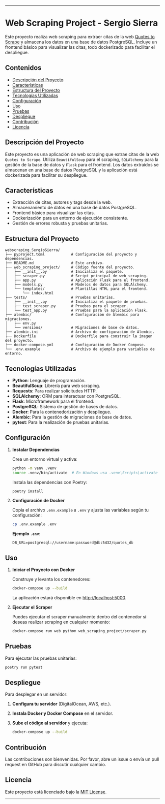 
---

# Web Scraping Project - Sergio Sierra

Este proyecto realiza web scraping para extraer citas de la web [Quotes to Scrape](http://quotes.toscrape.com) y almacena los datos en una base de datos PostgreSQL. Incluye un frontend básico para visualizar las citas, todo dockerizado para facilitar el despliegue.

## Contenidos

- [Descripción del Proyecto](#descripción-del-proyecto)
- [Características](#características)
- [Estructura del Proyecto](#estructura-del-proyecto)
- [Tecnologías Utilizadas](#tecnologías-utilizadas)
- [Configuración](#configuración)
- [Uso](#uso)
- [Pruebas](#pruebas)
- [Despliegue](#despliegue)
- [Contribución](#contribución)
- [Licencia](#licencia)

## Descripción del Proyecto

Este proyecto es una aplicación de web scraping que extrae citas de la web `Quotes to Scrape`. Utiliza `BeautifulSoup` para el scraping, `SQLAlchemy` para la gestión de la base de datos y `Flask` para el frontend. Los datos extraídos se almacenan en una base de datos PostgreSQL y la aplicación está dockerizada para facilitar su despliegue.

## Características

- Extracción de citas, autores y tags desde la web.
- Almacenamiento de datos en una base de datos PostgreSQL.
- Frontend básico para visualizar las citas.
- Dockerización para un entorno de ejecución consistente.
- Gestión de errores robusta y pruebas unitarias.

## Estructura del Proyecto

```plaintext
webscraping_SergioSierra/
├── pyproject.toml            # Configuración del proyecto y dependencias.
├── README.md                 # Este archivo.
├── web_scraping_project/     # Código fuente del proyecto.
│   ├── __init__.py           # Inicializa el paquete.
│   ├── scraper.py            # Script principal de web scraping.
│   ├── app.py                # Aplicación Flask para el frontend.
│   ├── models.py             # Modelos de datos para SQLAlchemy.
│   └── templates/            # Plantillas HTML para el frontend.
│       └── index.html
├── tests/                    # Pruebas unitarias.
│   ├── __init__.py           # Inicializa el paquete de pruebas.
│   ├── test_scraper.py       # Pruebas para el scraper.
│   └── test_app.py           # Pruebas para la aplicación Flask.
├── alembic/                  # Configuración de Alembic para migraciones.
│   ├── env.py
│   └── versions/             # Migraciones de base de datos.
├── alembic.ini               # Archivo de configuración de Alembic.
├── Dockerfile                # Dockerfile para construir la imagen del proyecto.
├── docker-compose.yml        # Configuración de Docker Compose.
└── .env.example              # Archivo de ejemplo para variables de entorno.
```

## Tecnologías Utilizadas

- **Python**: Lenguaje de programación.
- **BeautifulSoup**: Librería para web scraping.
- **Requests**: Para realizar solicitudes HTTP.
- **SQLAlchemy**: ORM para interactuar con PostgreSQL.
- **Flask**: Microframework para el frontend.
- **PostgreSQL**: Sistema de gestión de bases de datos.
- **Docker**: Para la contenedorización y despliegue.
- **Alembic**: Para la gestión de migraciones de base de datos.
- **pytest**: Para la realización de pruebas unitarias.

## Configuración

1. **Instalar Dependencias**

   Crea un entorno virtual y activa:

   ```bash
   python -m venv .venv
   source .venv/bin/activate  # En Windows usa .venv\Scripts\activate
   ```

   Instala las dependencias con Poetry:

   ```bash
   poetry install
   ```

2. **Configuración de Docker**

   Copia el archivo `.env.example` a `.env` y ajusta las variables según tu configuración:

   ```bash
   cp .env.example .env
   ```

   **Ejemplo `.env`**:
   ```env
   DB_URL=postgresql://username:password@db:5432/quotes_db
   ```

## Uso

1. **Iniciar el Proyecto con Docker**

   Construye y levanta los contenedores:

   ```bash
   docker-compose up --build
   ```

   La aplicación estará disponible en [http://localhost:5000](http://localhost:5000).

2. **Ejecutar el Scraper**

   Puedes ejecutar el scraper manualmente dentro del contenedor si deseas realizar scraping en cualquier momento:

   ```bash
   docker-compose run web python web_scraping_project/scraper.py
   ```

## Pruebas

Para ejecutar las pruebas unitarias:

```bash
poetry run pytest
```

## Despliegue

Para desplegar en un servidor:

1. **Configura tu servidor** (DigitalOcean, AWS, etc.).
2. **Instala Docker y Docker Compose** en el servidor.
3. **Sube el código al servidor** y ejecuta:

   ```bash
   docker-compose up --build
   ```

## Contribución

Las contribuciones son bienvenidas. Por favor, abre un issue o envía un pull request en GitHub para discutir cualquier cambio.

## Licencia

Este proyecto está licenciado bajo la [MIT License](LICENSE).

---
